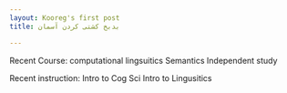 ```yaml
---
layout: Kooreg's first post
title: بدبخ کشتی کردن آسمان

---
```


Recent Course:
computational lingsuitics 
Semantics
Independent study

Recent instruction:
Intro to Cog Sci
Intro to Lingusitics
